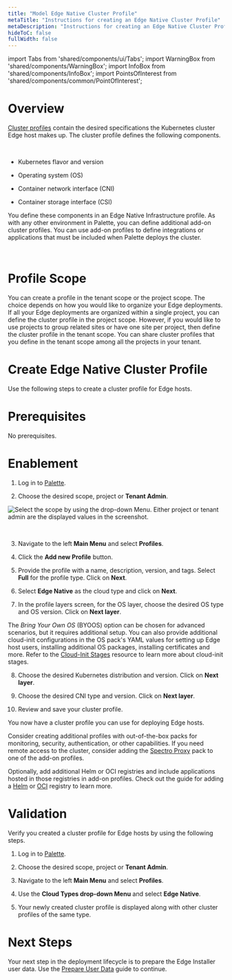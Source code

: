```yaml
---
title: "Model Edge Native Cluster Profile"
metaTitle: "Instructions for creating an Edge Native Cluster Profile"
metaDescription: "Instructions for creating an Edge Native Cluster Profile"
hideToC: false
fullWidth: false
---
```


import Tabs from 'shared/components/ui/Tabs';
import WarningBox from 'shared/components/WarningBox';
import InfoBox from 'shared/components/InfoBox';
import PointsOfInterest from 'shared/components/common/PointOfInterest';

# Overview

[Cluster profiles](/cluster-profiles) contain the desired specifications the Kubernetes cluster  Edge host makes up. The cluster profile defines the following components. 

<br />

- Kubernetes flavor and version


- Operating system (OS) 


- Container network interface (CNI)


- Container storage interface (CSI)  

You define these components in an Edge Native Infrastructure profile. As with any other environment in Palette, you can define additional add-on cluster profiles. You can use add-on profiles to define integrations or applications that must be included when Palette deploys the cluster.

<br/>

# Profile Scope

You can create a profile in the tenant scope or the project scope. The choice depends on how you would like to organize your Edge deployments. If all your Edge deployments are organized within a single project, you can define the cluster profile in the project scope. However, if you would like to use projects to group related sites or have one site per project, then define the cluster profile in the tenant scope. You can share cluster profiles that you define in the tenant scope among all the projects in your tenant.

# Create Edge Native Cluster Profile

Use the following steps to create a cluster profile for Edge hosts.

# Prerequisites

No prerequisites.

# Enablement

1. Log in to [Palette](https://console.spectrocloud.com).


2. Choose the desired scope, project or **Tenant Admin**.

![Select the scope by using the drop-down Menu.  Either project or tenant admin are the displayed values in the screenshot.](/clusters_site_deployment_mode-profile_scope-selector.png)

<br />

3. Navigate to the left **Main Menu** and select **Profiles**.


4. Click the **Add new Profile** button. 


5. Provide the profile with a name, description, version, and tags. Select **Full** for the profile type. Click on **Next**.



6. Select **Edge Native** as the cloud type and click on **Next**.



7. In the profile layers screen, for the OS layer, choose the desired OS type and  OS version. Click on **Next layer**.

<InfoBox>

The *Bring Your Own OS* (BYOOS) option can be chosen for advanced scenarios, but it requires additional setup. You can also provide additional cloud-init configurations in the OS pack's YAML values for setting up Edge host users, installing additional OS packages, installing certificates and more. Refer to the [Cloud-Init Stages](/clusters/edge/edge-configuration/cloud-init) resource to learn more about cloud-init stages.

</InfoBox>

8. Choose the desired Kubernetes distribution and version. Click on **Next layer**.


9. Choose the desired CNI type and version. Click on **Next layer**.


10. Review and save your cluster profile. 


You now have a cluster profile you can use for deploying Edge hosts.


Consider creating additional profiles with out-of-the-box packs for monitoring, security, authentication, or other capabilities. If you need remote access to the cluster, consider adding the [Spectro Proxy](/integrations/frp) pack to one of the add-on profiles.

Optionally, add additional Helm or OCI registries and include applications hosted in those registries in add-on profiles. Check out the guide for adding a [Helm](/registries-and-packs/helm-charts) or [OCI](/registries-and-packs/oci-registry) registry to learn more.


# Validation

Verify you created a cluster profile for Edge hosts by using the following steps.

1. Log in to [Palette](https://console.spectrocloud.com).


2. Choose the desired scope, project or **Tenant Admin**.


3. Navigate to the left **Main Menu** and select **Profiles**.



4. Use the **Cloud Types drop-down Menu** and select **Edge Native**. 


5. Your newly created cluster profile is displayed along with other cluster profiles of the same type.


# Next Steps

Your next step in the deployment lifecycle is to prepare the Edge Installer user data. Use the [Prepare User Data](/clusters/edge/site-deployment/prepare-edge-configuration) guide to continue.

<br />
